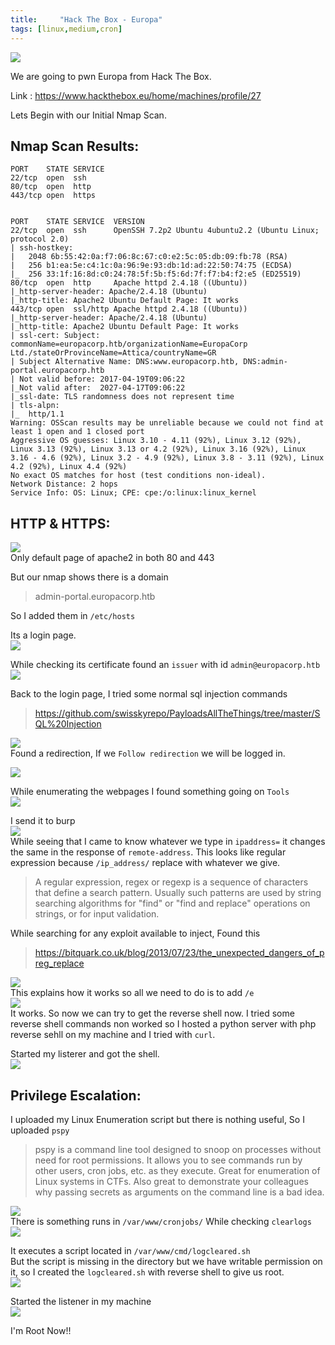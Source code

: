 ```yaml
---
title:     "Hack The Box - Europa"
tags: [linux,medium,cron]
---
```


![](https://raw.githubusercontent.com/0xw0lf/0xw0lf.github.io/master/img/htb-europa/1.png)

We are going to pwn Europa from Hack The Box.

Link : <https://www.hackthebox.eu/home/machines/profile/27>


Lets Begin with our Initial Nmap Scan.

## Nmap Scan Results:

```
PORT    STATE SERVICE
22/tcp  open  ssh
80/tcp  open  http
443/tcp open  https


PORT    STATE SERVICE  VERSION
22/tcp  open  ssh      OpenSSH 7.2p2 Ubuntu 4ubuntu2.2 (Ubuntu Linux; protocol 2.0)
| ssh-hostkey: 
|   2048 6b:55:42:0a:f7:06:8c:67:c0:e2:5c:05:db:09:fb:78 (RSA)
|   256 b1:ea:5e:c4:1c:0a:96:9e:93:db:1d:ad:22:50:74:75 (ECDSA)
|_  256 33:1f:16:8d:c0:24:78:5f:5b:f5:6d:7f:f7:b4:f2:e5 (ED25519)
80/tcp  open  http     Apache httpd 2.4.18 ((Ubuntu))
|_http-server-header: Apache/2.4.18 (Ubuntu)
|_http-title: Apache2 Ubuntu Default Page: It works
443/tcp open  ssl/http Apache httpd 2.4.18 ((Ubuntu))
|_http-server-header: Apache/2.4.18 (Ubuntu)
|_http-title: Apache2 Ubuntu Default Page: It works
| ssl-cert: Subject: commonName=europacorp.htb/organizationName=EuropaCorp Ltd./stateOrProvinceName=Attica/countryName=GR
| Subject Alternative Name: DNS:www.europacorp.htb, DNS:admin-portal.europacorp.htb
| Not valid before: 2017-04-19T09:06:22
|_Not valid after:  2027-04-17T09:06:22
|_ssl-date: TLS randomness does not represent time
| tls-alpn: 
|_  http/1.1
Warning: OSScan results may be unreliable because we could not find at least 1 open and 1 closed port
Aggressive OS guesses: Linux 3.10 - 4.11 (92%), Linux 3.12 (92%), Linux 3.13 (92%), Linux 3.13 or 4.2 (92%), Linux 3.16 (92%), Linux 3.16 - 4.6 (92%), Linux 3.2 - 4.9 (92%), Linux 3.8 - 3.11 (92%), Linux 4.2 (92%), Linux 4.4 (92%)
No exact OS matches for host (test conditions non-ideal).
Network Distance: 2 hops
Service Info: OS: Linux; CPE: cpe:/o:linux:linux_kernel
```

## HTTP & HTTPS:
![](https://raw.githubusercontent.com/0xw0lf/0xw0lf.github.io/master/img/htb-europa/2.png)<br/>
Only default page of apache2 in both 80 and 443 

But our nmap shows there is a domain 
> admin-portal.europacorp.htb

So I added them in ``/etc/hosts``

Its a login page.<br/>
![](https://raw.githubusercontent.com/0xw0lf/0xw0lf.github.io/master/img/htb-europa/3.png)

While checking its certificate found an ``issuer`` with id ``admin@europacorp.htb``<br/>
![](https://raw.githubusercontent.com/0xw0lf/0xw0lf.github.io/master/img/htb-europa/4.png)

Back to the login page, I tried some normal sql injection commands

> https://github.com/swisskyrepo/PayloadsAllTheThings/tree/master/SQL%20Injection

![](https://raw.githubusercontent.com/0xw0lf/0xw0lf.github.io/master/img/htb-europa/5.png)<br/>
Found a redirection, If we ``Follow redirection`` we will be logged in.

![](https://raw.githubusercontent.com/0xw0lf/0xw0lf.github.io/master/img/htb-europa/6.png)

While enumerating the webpages I found something going on ``Tools``<br/>
![](https://raw.githubusercontent.com/0xw0lf/0xw0lf.github.io/master/img/htb-europa/7.png)

I send it to burp <br/>
![](https://raw.githubusercontent.com/0xw0lf/0xw0lf.github.io/master/img/htb-europa/8.png)<br/>
While seeing that I came to know whatever we type in ``ipaddress=`` it changes the same in the response of ``remote-address``.
This looks like regular expression because ``/ip_address/`` replace with whatever we give.

>A regular expression, regex or regexp is a sequence of characters that define a search pattern. Usually such patterns are used by string searching algorithms for "find" or "find and replace" operations on strings, or for input validation. 

While searching for any exploit available to inject, Found this 

>https://bitquark.co.uk/blog/2013/07/23/the_unexpected_dangers_of_preg_replace

![](https://raw.githubusercontent.com/0xw0lf/0xw0lf.github.io/master/img/htb-europa/9.png)<br/>
This explains how it works so all we need to do is to add ``/e `` <br/>
![](https://raw.githubusercontent.com/0xw0lf/0xw0lf.github.io/master/img/htb-europa/9.1.png)<br/>
It works. So now we can try to get the reverse shell now. I tried some reverse shell commands non worked so I hosted a python server with php reverse sehll on my machine and I tried with ``curl``.

Started my listerer and got the shell.<br/>
![](https://raw.githubusercontent.com/0xw0lf/0xw0lf.github.io/master/img/htb-europa/10.png)

## Privilege Escalation:

I uploaded my Linux Enumeration script but there is nothing useful,
So I uploaded ``pspy``

>pspy is a command line tool designed to snoop on processes without need for root permissions. It allows you to see commands run by other users, cron jobs, etc. as they execute. Great for enumeration of Linux systems in CTFs. Also great to demonstrate your colleagues why passing secrets as arguments on the command line is a bad idea.

![](https://raw.githubusercontent.com/0xw0lf/0xw0lf.github.io/master/img/htb-europa/11.png)<br/>
There is something runs in ``/var/www/cronjobs/``
While checking ``clearlogs``<br/>
![](https://raw.githubusercontent.com/0xw0lf/0xw0lf.github.io/master/img/htb-europa/12.png)

It executes a script located in ``/var/www/cmd/logcleared.sh``<br/>
But the script is missing in the  directory but we have writable permission on it, so I created the ``logcleared.sh`` with reverse shell to give us root.<br/>
![](https://raw.githubusercontent.com/0xw0lf/0xw0lf.github.io/master/img/htb-europa/13.png)

Started the listener in my machine<br/>
![](https://raw.githubusercontent.com/0xw0lf/0xw0lf.github.io/master/img/htb-europa/14.png)

I'm Root Now!! 
